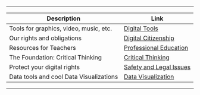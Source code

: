 <hr>

| Description | Link |
|-------------|------|
| Tools for graphics, video, music, etc. | [Digital Tools](./tools.md) |
| Our rights and obligations | [Digital Citizenship](./citizenship.md) |
| Resources for Teachers | [Professional Education](./education.md) |
| The Foundation: Critical Thinking | [Critical Thinking](./thinking.md) |
| Protect your digital rights | [Safety and Legal Issues](./safety.md)|
| Data tools and cool Data Visualizations | [Data Visualization](./data.md) |

<hr>


